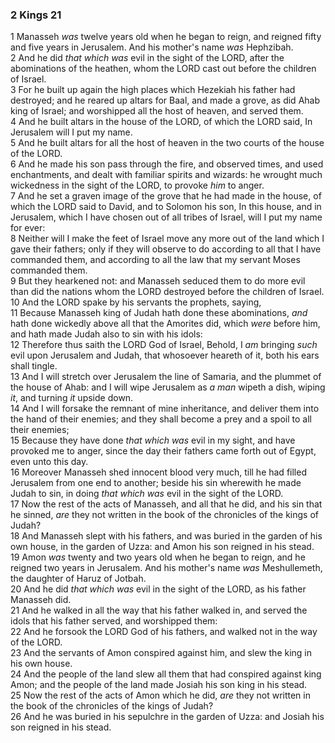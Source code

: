 ### 2 Kings 21

1 Manasseh *was* twelve years old when he began to reign, and reigned fifty and five years in Jerusalem. And his mother's name *was* Hephzibah.  
2 And he did *that which was* evil in the sight of the LORD, after the abominations of the heathen, whom the LORD cast out before the children of Israel.  
3 For he built up again the high places which Hezekiah his father had destroyed; and he reared up altars for Baal, and made a grove, as did Ahab king of Israel; and worshipped all the host of heaven, and served them.  
4 And he built altars in the house of the LORD, of which the LORD said, In Jerusalem will I put my name.  
5 And he built altars for all the host of heaven in the two courts of the house of the LORD.  
6 And he made his son pass through the fire, and observed times, and used enchantments, and dealt with familiar spirits and wizards: he wrought much wickedness in the sight of the LORD, to provoke *him* to anger.  
7 And he set a graven image of the grove that he had made in the house, of which the LORD said to David, and to Solomon his son, In this house, and in Jerusalem, which I have chosen out of all tribes of Israel, will I put my name for ever:  
8 Neither will I make the feet of Israel move any more out of the land which I gave their fathers; only if they will observe to do according to all that I have commanded them, and according to all the law that my servant Moses commanded them.  
9 But they hearkened not: and Manasseh seduced them to do more evil than did the nations whom the LORD destroyed before the children of Israel.  
10 And the LORD spake by his servants the prophets, saying,  
11 Because Manasseh king of Judah hath done these abominations, *and* hath done wickedly above all that the Amorites did, which *were* before him, and hath made Judah also to sin with his idols:  
12 Therefore thus saith the LORD God of Israel, Behold, I *am* bringing *such* evil upon Jerusalem and Judah, that whosoever heareth of it, both his ears shall tingle.  
13 And I will stretch over Jerusalem the line of Samaria, and the plummet of the house of Ahab: and I will wipe Jerusalem as *a man* wipeth a dish, wiping *it*, and turning *it* upside down.  
14 And I will forsake the remnant of mine inheritance, and deliver them into the hand of their enemies; and they shall become a prey and a spoil to all their enemies;  
15 Because they have done *that which was* evil in my sight, and have provoked me to anger, since the day their fathers came forth out of Egypt, even unto this day.  
16 Moreover Manasseh shed innocent blood very much, till he had filled Jerusalem from one end to another; beside his sin wherewith he made Judah to sin, in doing *that which was* evil in the sight of the LORD.  
17 Now the rest of the acts of Manasseh, and all that he did, and his sin that he sinned, *are* they not written in the book of the chronicles of the kings of Judah?  
18 And Manasseh slept with his fathers, and was buried in the garden of his own house, in the garden of Uzza: and Amon his son reigned in his stead.  
19 Amon *was* twenty and two years old when he began to reign, and he reigned two years in Jerusalem. And his mother's name *was* Meshullemeth, the daughter of Haruz of Jotbah.  
20 And he did *that which was* evil in the sight of the LORD, as his father Manasseh did.  
21 And he walked in all the way that his father walked in, and served the idols that his father served, and worshipped them:  
22 And he forsook the LORD God of his fathers, and walked not in the way of the LORD.  
23 And the servants of Amon conspired against him, and slew the king in his own house.  
24 And the people of the land slew all them that had conspired against king Amon; and the people of the land made Josiah his son king in his stead.  
25 Now the rest of the acts of Amon which he did, *are* they not written in the book of the chronicles of the kings of Judah?  
26 And he was buried in his sepulchre in the garden of Uzza: and Josiah his son reigned in his stead.  
